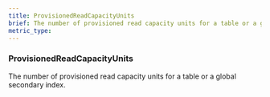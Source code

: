 ```yaml
---
title: ProvisionedReadCapacityUnits
brief: The number of provisioned read capacity units for a table or a global secondary index.
metric_type:
---
```

### ProvisionedReadCapacityUnits

The number of provisioned read capacity units for a table or a global secondary index.

